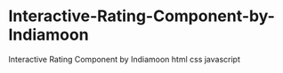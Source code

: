 # Interactive-Rating-Component-by-Indiamoon
Interactive Rating Component by Indiamoon html css javascript
